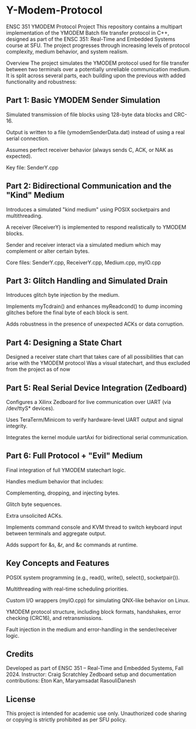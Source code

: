 # Y-Modem-Protocol
ENSC 351 YMODEM Protocol Project
This repository contains a multipart implementation of the YMODEM Batch file transfer protocol in C++, designed as part of the ENSC 351: Real-Time and Embedded Systems course at SFU. The project progresses through increasing levels of protocol complexity, medium behavior, and system realism.

Overview
The project simulates the YMODEM protocol used for file transfer between two terminals over a potentially unreliable communication medium. It is split across several parts, each building upon the previous with added functionality and robustness:

## Part 1: Basic YMODEM Sender Simulation
Simulated transmission of file blocks using 128-byte data blocks and CRC-16.

Output is written to a file (ymodemSenderData.dat) instead of using a real serial connection.

Assumes perfect receiver behavior (always sends C, ACK, or NAK as expected).

Key file: SenderY.cpp

## Part 2: Bidirectional Communication and the "Kind" Medium
Introduces a simulated "kind medium" using POSIX socketpairs and multithreading.

A receiver (ReceiverY) is implemented to respond realistically to YMODEM blocks.

Sender and receiver interact via a simulated medium which may complement or alter certain bytes.

Core files: SenderY.cpp, ReceiverY.cpp, Medium.cpp, myIO.cpp

## Part 3: Glitch Handling and Simulated Drain
Introduces glitch byte injection by the medium.

Implements myTcdrain() and enhances myReadcond() to dump incoming glitches before the final byte of each block is sent.

Adds robustness in the presence of unexpected ACKs or data corruption.

## Part 4: Designing a State Chart
Designed a receiver state chart that takes care of all possibilities that can arise with the YMODEM protocol
Was a visual statechart, and thus excluded from the project as of now

## Part 5: Real Serial Device Integration (Zedboard)
Configures a Xilinx Zedboard for live communication over UART (via /dev/ttyS* devices).

Uses TeraTerm/Minicom to verify hardware-level UART output and signal integrity.

Integrates the kernel module uartAxi for bidirectional serial communication.

## Part 6: Full Protocol + "Evil" Medium
Final integration of full YMODEM statechart logic.

Handles medium behavior that includes:

Complementing, dropping, and injecting bytes.

Glitch byte sequences.

Extra unsolicited ACKs.

Implements command console and KVM thread to switch keyboard input between terminals and aggregate output.

Adds support for &s, &r, and &c commands at runtime.

## Key Concepts and Features
POSIX system programming (e.g., read(), write(), select(), socketpair()).

Multithreading with real-time scheduling priorities.

Custom I/O wrappers (myIO.cpp) for simulating QNX-like behavior on Linux.

YMODEM protocol structure, including block formats, handshakes, error checking (CRC16), and retransmissions.

Fault injection in the medium and error-handling in the sender/receiver logic.

## Credits
Developed as part of ENSC 351 – Real-Time and Embedded Systems, Fall 2024.
Instructor: Craig Scratchley
Zedboard setup and documentation contributions: Eton Kan, Maryamsadat RasouliDanesh

## License
This project is intended for academic use only. Unauthorized code sharing or copying is strictly prohibited as per SFU policy.

